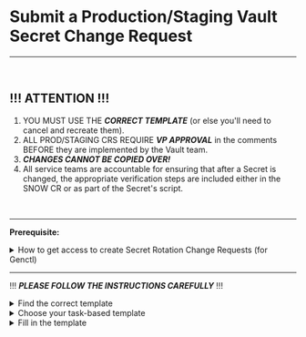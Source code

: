 # Submit a Production/Staging Vault Secret Change Request





***
&nbsp;

## !!! <b>ATTENTION</b> !!!
1. YOU MUST USE THE ***CORRECT TEMPLATE*** (or else you'll need to cancel and recreate them).<n>
1. ALL PROD/STAGING CRS REQUIRE ***VP APPROVAL*** in the comments BEFORE they are implemented by the Vault team.
1. ***CHANGES CANNOT BE COPIED OVER!***
1. All service teams are accountable for ensuring that after a Secret is changed, the appropriate verification steps are included either in the SNOW CR or as part of the Secret's script.

&nbsp;
***


**Prerequisite:**<br>

<details>
<summary>How to get access to create Secret Rotation Change Requests (for Genctl)</summary>

Once you have access to create a Change Request in general, you need to request access to the IaaS Vault Certs Rotation template in order to follow the steps in How to Submit a Production or Staging Vault Secret Change Request

Request access to is-ng-vault-requestors by contacting "_Jennica Kwak_" (Slack: _jennicakwak_) directly and asking to be added to that group. This is a "non-ticketing" group (so a SNOW ticket can not be created against it) and is required to see the secret change request template.<br>

</details>

***


!!! <b><i>PLEASE FOLLOW THE INSTRUCTIONS CAREFULLY</i></b> !!!
<br>

<details>
<summary>Find the correct template</summary>

1. Login to [IBM Watson ServiceNow](https://watson.service-now.com)<br>  

1. From the top menu bar, click "**All**" and scroll down in the left-hand sidebar and click:<br> 
**_Change -> <u>Global Change Calendar</u> -> Standard Change -> Standard Change Catalog_**<br>  
![null](https://github.ibm.com/gensec/OperatorVault-Public/wiki/files/snow_images/snow-leftsidebar-create-change-request.png)<br>

1. The following screen will list all "Standard Changes" templates. From the top right, search for '**vault**'
![null](https://github.ibm.com/gensec/OperatorVault-Wiki/blob/master/assets/vault%20search.png)<br>
 
1. You should now see a list of Vault Standard Change templates. * **Select "<u>IaaS Vault Secret Request</u>" template** *
![null](https://github.ibm.com/gensec/OperatorVault-Wiki/blob/master/assets/IaaS%20Vault%20Secret%20Request.png)<br>

</details>



<details>
<summary>Choose your task-based template</summary>

1. Scroll down to the bottom of the template, and click the <i>three dots</i> button on the bottom right corner of the page ![null](https://github.ibm.com/gensec/OperatorVault-Wiki/blob/master/assets/Three%20Dots%20for%20CR%20Process.png)<br>

1. Choose the template appropriate to your task's needs:<br>
> * If it's for a CERT ROTATION, choose "<u>IaaS Vault Cert Rotation</u>"<br> 
> * If it's for a SECRET CHANGE, choose "<u>IaaS Secret Request</u>"
![null](https://github.ibm.com/gensec/OperatorVault-Wiki/blob/master/assets/Templates%20based%20on%20task.png)<br>
 
_NOTE a: If you aren't able to see the template(s), send a Slack message to Jennica Kwak for access to them._<br>

_NOTE b: Upon gaining access from Jennica Kwak, if you still can't see the template(s) listed at the bottom of the screen, please check that the template bar is toggled ON by clicking the button with three dots in the upper right-hand corner._<br>

</details>


<details>
<summary>Fill in the template</summary>

<br> 

1. Select your desired Vault template and once the page refreshes with updated fields, fill in the following:   
> * Location (_see below for WDC-Staging instructions_)
> * Explanation of Impact During Change Implementation
> * Purpose/Goal
> * Description & Plan
> * Backout plan
> * Schedule Planned Start/End Dates

_Note: The "Deployment Readiness Check" should already be checked._<br><br>

>  **WDC-STAGING requests:**<br>
>  _Please enter in the following fields for "Location":_
> > * Location: _Washington DC Region_
> > * Service Environment: _Pre-prod_
> > * Service Environment Detail: _Staging_<br>


> TIPS for filling in:<br>
> * **LOCATION** - Select the _Environment_ by clicking the magnifying glass  
![null](https://github.ibm.com/gensec/OperatorVault-Public/wiki/files/snow_images/specifying_the_region.png)  
 A pop-up window displays. For the "Global Catalog Environment Type" column enter **IBMCLOUD_REGION** and hit return to get a list of all regions and choose the appropriate region for the change  
![null](https://github.ibm.com/gensec/OperatorVault-Public/wiki/files/snow_images/listing_ibmcloud_regions.png)<br>
_FYI: DAL-STAGING is "IBM Yellow Staging 1 (YS1) STAGING"_
> * **SCHEDULE** - DO NOT set the Schedule the "Planned Start Date" and "Planned End Date" for longer than 24 hours  
![null](https://github.ibm.com/gensec/OperatorVault-Public/wiki/files/snow_images/required_field-dates.png)<br>
> * **ASSIGNED TO** - Assign the CR to _'James Whiteley'_

2. Click the 'Submit' button at the top right of the page or at the bottom left of the page under the scheduled dates section<br>
 
3. Upon clicking "Submit", your CR should be AUTO-APPROVED. 

</details>
